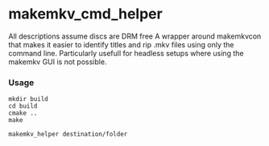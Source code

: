 # makemkv_cmd_helper
All descriptions assume discs are DRM free
A wrapper around makemkvcon that makes it easier to identify titles and rip .mkv files using only the command line. Particularly usefull for headless setups where using the makemkv GUI is not possible.

### Usage
```
mkdir build
cd build
cmake ..
make
```
```
makemkv_helper destination/folder
```
